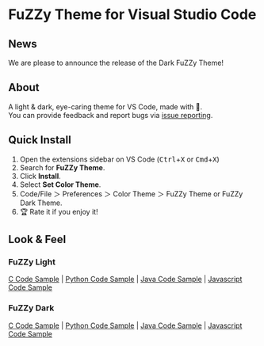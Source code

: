# FuZZy Theme for Visual Studio Code

## News
We are please to announce the release of the Dark FuZZy Theme!

## About
A light & dark, eye-caring theme for VS Code, made with 🧡.  
You can provide feedback and report bugs via [issue reporting](https://github.com/decameronn/fuzzy-theme/issues). 

## Quick Install
1. Open the extensions sidebar on VS Code (<kbd>Ctrl</kbd>+<kbd>X</kbd> or <kbd>Cmd</kbd>+<kbd>X</kbd>)  
2. Search for **FuZZy Theme**.  
3. Click **Install**.  
4. Select **Set Color Theme**.  
5. Code/File ＞ Preferences ＞ Color Theme ＞ FuZZy Theme or FuZZy Dark Theme.  
6. 🏆 Rate it if you enjoy it!  

## Look & Feel
### FuZZy Light
[C Code Sample](images/c_code.png) | 
[Python Code Sample](images/py_code.png) | 
[Java Code Sample](images/java_code.png) | 
[Javascript Code Sample](images/js_code.png)  
  
### FuZZy Dark
[C Code Sample](images/c_code_dark.png) | 
[Python Code Sample](images/py_code_dark.png) | 
[Java Code Sample](images/java_code_dark.png) | 
[Javascript Code Sample](images/js_code_dark.png)
